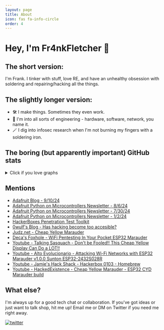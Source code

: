 ```yaml
---
layout: page
title: About
icon: fas fa-info-circle
order: 4
---
```

# Hey, I'm Fr4nkFletcher 🐲

## The short version:
I'm Frank. I tinker with stuff, love RE, and have an unhealthy obsession with soldering and repairing/hacking all the things.

## The slightly longer version:
- 🛠 I make things. Sometimes they even work.
- 🔮 I'm into all sorts of engineering - hardware, software, network, you name it.
- 🪄 I dig into infosec research when I'm not burning my fingers with a soldering iron.

## The boring (but apparently important) GitHub stats

<details>
  <summary>Click if you love graphs</summary>
  <p align="left">
    <img src="http://github-profile-summary-cards.vercel.app/api/cards/profile-details?username=Fr4nkFletcher&theme=transparent" />
    <img src="https://github-readme-streak-stats.herokuapp.com/?user=Fr4nkFletcher&hide_border=true&card_width=338&theme=transparent" />
    <img src="http://github-profile-summary-cards.vercel.app/api/cards/stats?username=Fr4nkFletcher&theme=transparent" />
  </p>
</details>

## Mentions

 - [Adafruit Blog - 9/10/24](https://blog.adafruit.com/2024/09/10/cheap-yellow-display-web-flasher/)
 - [Adafruit Python on Microcontrollers Newsletter - 8/6/24](https://blog.adafruit.com/2024/08/06/icymi-python-on-microcontrollers-newsletter-circuitpython-day-2024-a-micropython-computer-and-much-more-circuitpython-python-micropython-icymi-raspberry_pi/#:~:text=An%20Adafruit%20Matrix%20Portal%20weather%20station)
 - [Adafruit Python on Microcontrollers Newsletter - 7/30/24](https://blog.adafruit.com/2024/07/30/icymi-python-on-microcontrollers-newsletter-arduino-turns-to-zephyr-projects-galore-and-more-circuitpython-python-micropython-icymi-raspberry_pi/#:~:text=An%20Adafruit%20MatrixPortal%20M4%20project%20to%20display%20scrolling%20text%20on%20an%20LED%20matrix%20with%20messages%20fetched%20from%20a%20Telegram%20bot)
 - [Adafruit Python on Microcontrollers Newsletter - 1/2/24](https://blog.adafruit.com/2024/01/02/icymi-python-on-microcontrollers-newsletter-micropython-v1-22-0-is-out-freertos-adds-multiprocessing-and-much-more-circuitpython-python-micropython-icymi-raspberry_pi/#:~:text=Using%20an%20Adafruit%20ItsyBitsy%20M4%20with%20CircuitPython%20and%20Microsoft's%20MakeCode)
  - [HackerBoxes Penetration Test Toolkit](https://hackerboxes.com/collections/workshops/products/penetration-test-toolkit#:~:text=CYD%20Marauder)
  - [0wulf's Blog - Has hacking become too accesible?](https://0wulf.github.io/blog/esp32marauder.html)
  - [Judz.net - Cheap Yellow Marauder](https://judz.net/wifi_security/2024/04/16/CheapYellowDisplay.html)
  - [Deca's Foxhole - WiFi Pentesting In Your Pocket ESP32 Marauder](https://decasfoxhole.wordpress.com/2024/04/14/wifi-pentesting-in-your-pocket-esp32-marauder/)
  - [Youtube - Talking Sasquach - Don't be Fooled!! This Cheap Yellow Display Can Do a LOT!!](https://www.youtube.com/watch?v=PsqMCoCTgTg)
  - [Youtube - Alto Evolucionario - Attacking Wi-Fi Networks with ESP32 Marauder v1.0.0 Sunton ESP32-2432S028R](https://www.youtube.com/watch?v=v-NNOx5yRyc)
  - [Youtube - Jamie's Hack Shack - Hackerbox 0103 - Homebrew](https://www.youtube.com/watch?v=K2wxa3htl7M&t=849s)
  - [Youtube - HackedExistence - Cheap Yellow Marauder - ESP32 CYD Marauder build](https://www.youtube.com/watch?v=0xVrZQx4MY4&t=542s)
## What else?

I'm always up for a good tech chat or collaboration. If you've got ideas or just want to talk shop, hit me up! Email me or DM on Twitter if you need me right away.

[![twitter](https://img.shields.io/badge/follow-Fr4nkFletcher-blue?style=flat&logo=Twitter)](https://twitter.com/Fr4nkFletcher)




